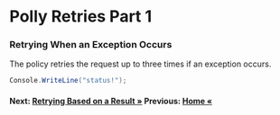 # Polly Retries Part 1

### Retrying When an Exception Occurs
The policy retries the request up to three times if an exception occurs.

``` cs --region retryIfException --source-file .\src\Program.cs --project .\src\PollyDemo.csproj 
Console.WriteLine("status!");
```

#### Next: [Retrying Based on a Result  &raquo;](./retryIfIncorrectStatus.md) Previous: [Home &laquo;](../README.md)